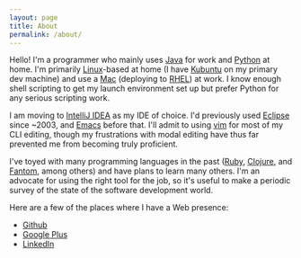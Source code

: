 ```yaml
---
layout: page
title: About
permalink: /about/
---
```

Hello!  I'm a programmer who mainly uses [Java][java] for work and [Python][python] 
at home. I'm primarily [Linux][linux]-based at home (I have [Kubuntu][kubuntu] on 
my primary dev machine) and use a [Mac][mac] (deploying to [RHEL][rhel]) at work. 
I know enough shell scripting to get my launch environment set up but prefer Python 
for any serious scripting work. 

I am moving to [IntelliJ IDEA][idea] as my IDE of choice. I'd previously used
[Eclipse][eclipse] since ~2003, and [Emacs][emacs] before that. I'll admit to using
[vim][vim] for most of my CLI editing, though my frustrations with modal editing
have thus far prevented me from becoming truly proficient.

I've toyed with many programming languages in the past ([Ruby][ruby], 
[Clojure][clojure], and [Fantom][fantom], among others) and have plans to learn 
many others.  I'm an advocate for using the right tool for the job, so it's useful
to make a periodic survey of the state of the software development world.

Here are a few of the places where I have a Web presence:

* [Github][github]
* [Google Plus][gplus]
* [LinkedIn][linkedin]

[idea]:     https://www.jetbrains.com/idea/
[eclipse]:  https://eclipse.org/
[emacs]:    https://www.gnu.org/software/emacs/
[vim]:      http://www.vim.org/
[github]:   http://github.com/cmayes/
[gplus]:    http://google.com/+ChrisMayes
[linkedin]: https://www.linkedin.com/in/mcmayes
[ruby]:     https://www.ruby-lang.org/
[clojure]:  http://clojure.org/
[fantom]:   http://fantom.org/
[java]:     http://www.oracle.com/technetwork/java/
[python]:   https://www.python.org/
[linux]:    http://www.linuxfoundation.org/
[kubuntu]:  http://www.kubuntu.org/
[mac]:      https://www.apple.com/macbook-pro/
[rhel]:     https://www.redhat.com/en/technologies/linux-platforms/enterprise-linux
